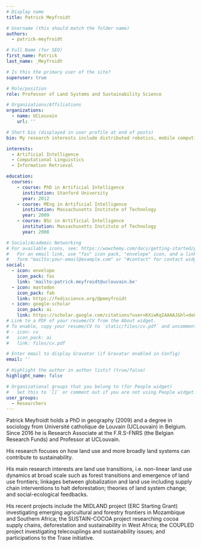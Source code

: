 ```yaml
---
# Display name
title: Patrick Meyfroidt

# Username (this should match the folder name)
authors:
  - patrick-meyfroidt

# Full Name (for SEO)
first_name: Patrick
last_name: _Meyfroidt

# Is this the primary user of the site?
superuser: true

# Role/position
role: Professor of Land Systems and Sustainability Science

# Organizations/Affiliations
organizations:
  - name: UCLouvain
    url: ''

# Short bio (displayed in user profile at end of posts)
bio: My research interests include distributed robotics, mobile computing and programmable matter.

interests:
  - Artificial Intelligence
  - Computational Linguistics
  - Information Retrieval

education:
  courses:
    - course: PhD in Artificial Intelligence
      institution: Stanford University
      year: 2012
    - course: MEng in Artificial Intelligence
      institution: Massachusetts Institute of Technology
      year: 2009
    - course: BSc in Artificial Intelligence
      institution: Massachusetts Institute of Technology
      year: 2008

# Social/Academic Networking
# For available icons, see: https://wowchemy.com/docs/getting-started/page-builder/#icons
#   For an email link, use "fas" icon pack, "envelope" icon, and a link in the
#   form "mailto:your-email@example.com" or "#contact" for contact widget.
social:
  - icon: envelope
    icon_pack: fas
    link: 'mailto:patrick.meyfroidt@uclouvain.be'
  - icon: mastodon
    icon_pack: fab
    link: https://fediscience.org/@pmeyfroidt
  - icon: google-scholar
    icon_pack: ai
    link: https://scholar.google.com/citations?user=KXiwKqIAAAAJ&hl=de&oi=ao
# Link to a PDF of your resume/CV from the About widget.
# To enable, copy your resume/CV to `static/files/cv.pdf` and uncomment the lines below.
# - icon: cv
#   icon_pack: ai
#   link: files/cv.pdf

# Enter email to display Gravatar (if Gravatar enabled in Config)
email: ''

# Highlight the author in author lists? (true/false)
highlight_name: false

# Organizational groups that you belong to (for People widget)
#   Set this to `[]` or comment out if you are not using People widget.
user_groups:
  - Researchers
---
```


Patrick Meyfroidt holds a PhD in geography (2009) and a degree in sociology from Université catholique de Louvain (UCLouvain) in Belgium. Since 2016 he is Research Associate at the F.R.S-FNRS (the Belgian Research Funds) and Professor at UCLouvain.

His research focuses on how land use and more broadly land systems can contribute to sustainability.

His main research interests are land use transitions, i.e. non-linear land use dynamics at broad scale such as forest transitions and emergence of land use frontiers; linkages between globalization and land use including supply chain interventions to halt deforestation; theories of land system change; and social-ecological feedbacks.

His recent projects include the MIDLAND project (ERC Starting Grant) investigating emerging agricultural and forestry frontiers in Mozambique and Southern Africa; the SUSTAIN-COCOA project researching cocoa supply chains, deforestation and sustainability in West Africa; the COUPLED project investigating telecouplings and sustainability issues; and participations to the Trase initiative.